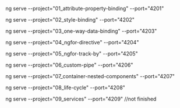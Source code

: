 ng serve --project="01_attribute-property-binding" --port="4201"

ng serve --project="02_style-binding" --port="4202"

ng serve --project="03_one-way-data-binding" --port="4203"

ng serve --project="04_ngfor-directive" --port="4204"

ng serve --project="05_ngfor-track-by" --port="4205"

ng serve --project="06_custom-pipe" --port="4206"

ng serve --project="07_container-nested-components" --port="4207"

ng serve --project="08_life-cycle" --port="4208"

ng serve --project="09_services" --port="4209" //not finished